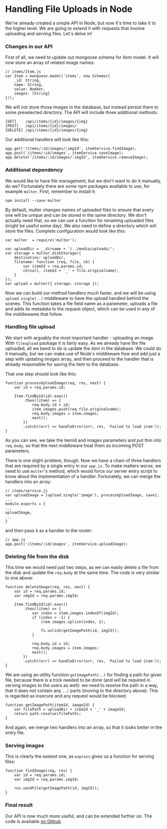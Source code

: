 # Handling File Uploads in Node

We've already created a simple API in Node, but now it's time to take it to the higher level. We are going to extend it with requests that involve uploading and serving files. Let's delve in!

### Changes in our API

First of all, we need to update out mongoose schema for _Item_ model. It will now store an array of related image names:

    // items/Item.js
    var Item = mongoose.model('items', new Schema({
        _id: String,
        name: String,
        value: Number,
        images: [String]
    }));

We will not store those images in the database, but instead persist them to some preselected directory. The API will include three additional methods:

    [GET]    /api/items/{id}/images/{img}
    [POST]   /api/items/{id}/images/
    [DELETE] /api/items/{id}/images/{img}

Our additional handlers will look like this:

    app.get('/items/:id/images/:imgId', itemService.findImage);
    app.post('/items/:id/images', itemService.saveImage);
    app.delete('/items/:id/images/:imgId', itemService.removeImage);

### Additional dependency

We would like to have file management, but we don't want to do it manually, do we? Fortunately there are some npm packages available to use, for example `multer`. First, remember to install it:

    npm install --save multer
    
By default, multer changes names of uploaded files to ensure that every one will be unique and can be stored in the same directory. We don't actually need that, so we can use a function for renaming uploaded files (might be useful some day). We also need to define a directory which will store the files. Complete configuration would look like this:

    var multer  = require('multer');

    var uploadDir = __dirname + '/../media/uploads/';
    var storage = multer.diskStorage({
        destination: uploadDir,
        filename: function (req, file, cb) {
            var itemId = req.params.id;
            cb(null, itemId + '_' + file.originalname);
        }
    });
    var upload = multer({ storage: storage });
    
Now we can build our method handlers much faster, and we will be using `upload.single(..)` middleware to have the upload handled behind the scenes. This function takes a file field name as a parameter, uploads a file and adds its metadata to the request object, which can be used in any of the middlewares that follow.

### Handling file upload

We start with arguably the most important handler - uploading an image. With `fileupload` package it is fairly easy. As we already have the file uploaded, all we beed to do is update the _item_ in the database. We could do it manually, but we can make use of Node's middleware flow and add just a step with updating _images_ array, and then proceed to the handler that is already responsible for saving the item to the database.

That one step should look like this:

    function processUploadImage(req, res, next) {
        var id = req.params.id;

        Item.findById(id).exec()
            .then((item) => {
                req.body.id = id;
                item.images.push(req.file.originalname);
                req.body.images = item.images;
                next();
            })
            .catch((err) => handleError(err, res, 'Failed to load item'));
    }
    
As you can see, we take the itemId and images parameters and put thm into `req.body`, so that the next middleware treat them as incoming POST parameters.

There is one slight problem, though. Now we have a chain of three handlers that are required by a single entry in our `app.js`. To make matters worse, we need to use `multer`'s method, which would force our server entry script to know about the implementation of a handler. Fortunately, we can merge the handlers into an array:

    // items/service.js
    var uploadImage = [upload.single('image'), processUploadImage, save];
    ...
    module.exports = {
    ...
    uploadImage,
    ...
    }

and then pass it as a handler to the router:

    // app.js
    app.post('/items/:id/images', itemService.uploadImage);

### Deleting file from the disk

This time we would need just two steps, as we can easily delete a file from the disk and update the `req.body` at the same time. The code is very similar to one above:

    function deleteImage(req, res, next) {
        var id = req.params.id;
        var imgId = req.params.imgId;

        Item.findById(id).exec()
            .then((item) => {
                var index = item.images.indexOf(imgId);
                if (index > -1) {
                    item.images.splice(index, 1);

                    fs.unlink(getImagePath(id, imgId));
                }

                req.body.id = id;
                req.body.images = item.images;
                next();
            })
            .catch((err) => handleError(err, res, 'Failed to load item'));
    }

We are using an utility function `getImagePath(..)` for finding a path for given file, because there is a trick needed to be done (and will be required in serving images to the users as well): we need to resolve the path in a way, that it does not contain any `../` parts (moving to the directory above). This is regarded as insecure and any request would be blocked:

    function getImagePath(itemId, imageId) {
        var filePath = uploadDir + itemId + '_' + imageId;
        return path.resolve(filePath);
    }

And again, we merge two handlers into an array, so that it looks better in the entry file.

### Serving images

This is clearly the easiest one, as `express` gives us a function for serving files:

    function findImage(req, res) {
        var id = req.params.id;
        var imgId = req.params.imgId;

        res.sendFile(getImagePath(id, imgId));
    }
    
### Final result

Our API is now much more useful, and can be extended further on. The code is available [on Github](https://github.com/mycodesmells/mongo-node-api).
